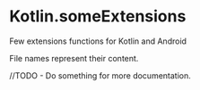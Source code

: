 # Kotlin.someExtensions
Few extensions functions for Kotlin and Android

File names represent their content.

//TODO - Do something for more documentation.
